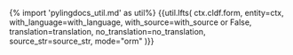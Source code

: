 {% import 'pylingdocs_util.md' as util%}
{{util.lfts(
    ctx.cldf.form,
    entity=ctx,
    with_language=with_language,
    with_source=with_source or False,
    translation=translation,
    no_translation=no_translation,
    source_str=source_str,
    mode="orm"
)}}